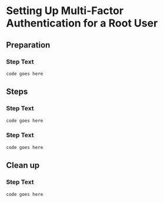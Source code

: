 # Setting Up Multi-Factor Authentication for a Root User
## Preparation
### Step Text
    code goes here
    
## Steps
### Step Text
    code goes here

### Step Text
    code goes here


## Clean up 
### Step Text
    code goes here